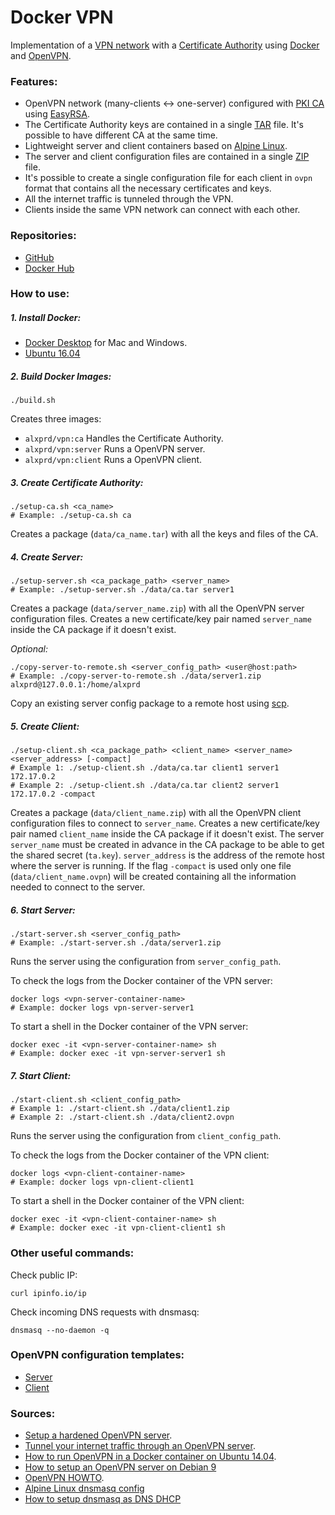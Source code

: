 # Docker VPN

Implementation of a [VPN network](https://en.wikipedia.org/wiki/Virtual_private_network) with a [Certificate Authority](https://en.wikipedia.org/wiki/Certificate_authority) using [Docker](https://www.docker.com/) and [OpenVPN](https://github.com/OpenVPN/openvpn).

### Features:

- OpenVPN network (many-clients <-> one-server) configured with [PKI CA](https://en.wikipedia.org/wiki/Public_key_infrastructure) using [EasyRSA](https://github.com/OpenVPN/easy-rsa).
- The Certificate Authority keys are contained in a single [TAR](https://www.computerhope.com/unix/utar.htm) file. It's possible to have different CA at the same time.
- Lightweight server and client containers based on [Alpine Linux](https://hub.docker.com/_/alpine/).
- The server and client configuration files are contained in a single [ZIP](https://www.computerhope.com/unix/zip.htm) file.
- It's possible to create a single configuration file for each client in `ovpn` format that contains all the necessary certificates and keys.
- All the internet traffic is tunneled through the VPN.
- Clients inside the same VPN network can connect with each other.

### Repositories:

- [GitHub](https://github.com/alxprd/docker-vpn)
- [Docker Hub](https://hub.docker.com/r/alxprd/vpn/)

### How to use:

##### 1. Install Docker:

- [Docker Desktop](https://www.docker.com/products/docker-desktop) for Mac and Windows.
- [Ubuntu 16.04](https://www.digitalocean.com/community/tutorials/how-to-install-and-use-docker-on-ubuntu-16-04)

##### 2. Build Docker Images:
```
./build.sh
```
Creates three images:
- `alxprd/vpn:ca` Handles the Certificate Authority.
- `alxprd/vpn:server` Runs a OpenVPN server.
- `alxprd/vpn:client` Runs a OpenVPN client.

##### 3. Create Certificate Authority:
```
./setup-ca.sh <ca_name>
# Example: ./setup-ca.sh ca
```
Creates a package (`data/ca_name.tar`) with all the keys and files of the CA.

##### 4. Create Server:
```
./setup-server.sh <ca_package_path> <server_name>
# Example: ./setup-server.sh ./data/ca.tar server1
```
Creates a package (`data/server_name.zip`) with all the OpenVPN server configuration files. Creates a new certificate/key pair named `server_name` inside the CA package if it doesn't exist.

*Optional:*
```
./copy-server-to-remote.sh <server_config_path> <user@host:path>
# Example: ./copy-server-to-remote.sh ./data/server1.zip alxprd@127.0.0.1:/home/alxprd
```
Copy an existing server config package to a remote host using [scp](https://www.computerhope.com/unix/scp.htm).

##### 5. Create Client:
```
./setup-client.sh <ca_package_path> <client_name> <server_name> <server_address> [-compact]
# Example 1: ./setup-client.sh ./data/ca.tar client1 server1 172.17.0.2
# Example 2: ./setup-client.sh ./data/ca.tar client2 server1 172.17.0.2 -compact
```
Creates a package (`data/client_name.zip`) with all the OpenVPN client configuration files to connect to `server_name`. Creates a new certificate/key pair named `client_name` inside the CA package if it doesn't exist. The server `server_name` must be created in advance in the CA package to be able to get the shared secret (`ta.key`). `server_address` is the address of the remote host where the server is running. If the flag `-compact` is used only one file (`data/client_name.ovpn`) will be created containing all the information needed to connect to the server.

##### 6. Start Server:
```
./start-server.sh <server_config_path>
# Example: ./start-server.sh ./data/server1.zip
```
Runs the server using the configuration from `server_config_path`.

To check the logs from the Docker container of the VPN server:
```
docker logs <vpn-server-container-name>
# Example: docker logs vpn-server-server1
```

To start a shell in the Docker container of the VPN server:
```
docker exec -it <vpn-server-container-name> sh
# Example: docker exec -it vpn-server-server1 sh
```

##### 7. Start Client:
```
./start-client.sh <client_config_path>
# Example 1: ./start-client.sh ./data/client1.zip
# Example 2: ./start-client.sh ./data/client2.ovpn
```
Runs the server using the configuration from `client_config_path`.

To check the logs from the Docker container of the VPN client:
```
docker logs <vpn-client-container-name>
# Example: docker logs vpn-client-client1
```

To start a shell in the Docker container of the VPN client:
```
docker exec -it <vpn-client-container-name> sh
# Example: docker exec -it vpn-client-client1 sh
```

### Other useful commands:

Check public IP:
```
curl ipinfo.io/ip
```

Check incoming DNS requests with dnsmasq:
```
dnsmasq --no-daemon -q
```

### OpenVPN configuration templates:

- [Server](https://raw.githubusercontent.com/OpenVPN/openvpn/master/sample/sample-config-files/server.conf)
- [Client](https://raw.githubusercontent.com/OpenVPN/openvpn/master/sample/sample-config-files/client.conf)

### Sources:

- [Setup a hardened OpenVPN server](https://www.linode.com/docs/networking/vpn/set-up-a-hardened-openvpn-server/).
- [Tunnel your internet traffic through an OpenVPN server](https://www.linode.com/docs/networking/vpn/tunnel-your-internet-traffic-through-an-openvpn-server/).
- [How to run OpenVPN in a Docker container on Ubuntu 14.04](https://www.digitalocean.com/community/tutorials/how-to-run-openvpn-in-a-docker-container-on-ubuntu-14-04/).
- [How to setup an OpenVPN server on Debian 9](https://www.digitalocean.com/community/tutorials/how-to-set-up-an-openvpn-server-on-debian-9)
- [OpenVPN HOWTO](https://openvpn.net/howto).
- [Alpine Linux dnsmasq config](https://chiefio.wordpress.com/2016/11/14/alpine-pi-dnsmasq-lighttpd-squid-web-server-proxy-server/)
- [How to setup dnsmasq as DNS DHCP](https://blogging.dragon.org.uk/howto-setup-dnsmasq-as-dns-dhcp/)
